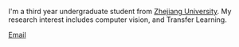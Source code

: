 I'm a third year undergraduate student from [Zhejiang University](https://www.zju.edu.cn/). My research interest includes computer vision, and Transfer Learning.

[Email](mailto:fangmingfeng@zju.edu.cn)
